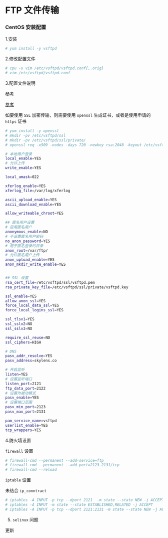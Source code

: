 # FTP 文件传输

### CentOS 安装配置

1.安装

```sh
# yum install -y vsftpd
```

2.修改配置文件

```sh
# cpu -u vim /etc/vsftpd/vsftpd.conf{,.orig}
# vim /etc/vsftpd/vsftpd.conf
```

3.配置文件说明

[参考](https://wiki.archlinux.org/index.php/Very_Secure_FTP_Daemon_(%E7%AE%80%E4%BD%93%E4%B8%AD%E6%96%87))

[参考](https://www.ifshow.com/centos-7-install-vsftpd-with-pasv-over-ssl-explicit/)


如要使用 `SSL` 加密传输，则需要使用 `openssl` 生成证书，或者是使用申请的 `https` 证书

```sh
# yum install -y openssl
# mkdir -pv /etc/vsftpd/ssl
# mkdir -pv /etc/vsftpd/ssl/private/
# openssl req -x509 -nodes -days 720 -newkey rsa:2048 -keyout /etc/vsftpd/ssl/private/vsftpd.key -out /etc/vsftpd/ssl/vsftpd.pem
```

```bash
# 本地用户登录
local_enable=YES
# 允许上传
write_enable=YES

local_umask=022

xferlog_enable=YES
xferlog_file=/var/log/xferlog

ascii_upload_enable=YES
ascii_download_enable=YES

allow_writeable_chroot=YES

## 匿名用户设置
# 启用匿名用户 
anonymous_enable=NO
# 不设置匿名用户密码
no_anon_password=YES
# 用于匿名登录的目录
anon_root=/var/ftp/
# 允许匿名用户上传
anon_upload_enable=YES
anon_mkdir_write_enable=YES


## SSL 设置
rsa_cert_file=/etc/vsftpd/ssl/vsftpd.pem
rsa_private_key_file=/etc/vsftpd/ssl/private/vsftpd.key

ssl_enable=YES
allow_anon_ssl=YES
force_local_data_ssl=YES
force_local_logins_ssl=YES

ssl_tlsv1=YES
ssl_sslv2=NO
ssl_sslv3=NO

require_ssl_reuse=NO
ssl_ciphers=HIGH

# DNS
pasv_addr_resolve=YES
pasv_address=skylens.co

# 开启监听
listen=YES
# 设置监听端口
listen_port=2121
ftp_data_port=2122
# 设置为被动模式
pasv_enable=YES
# 设置端口范围
pasv_min_port=2123
pasv_max_port=2131

pam_service_name=vsftpd
userlist_enable=YES
tcp_wrappers=YES
```

4.防火墙设置

`firewall` 设置

```sh
# firewall-cmd --permanent --add-service=ftp
# firewall-cmd --permanent --add-port=2123-2131/tcp
# firewall-cmd --reload
```

`iptable` 设置

未结合 `ip_conntract`

```sh
# iptables -A INPUT -p tcp --dport 2121  -m state --state NEW -j ACCEPT
# iptables -A INPUT -m state --state ESTABLISHED,RELATED -j ACCEPT
# iptables -A INPUT -p tcp --dport 2121:2131 -m state --state NEW -j ACCEPT
```

5. `selinux` 问题

更新